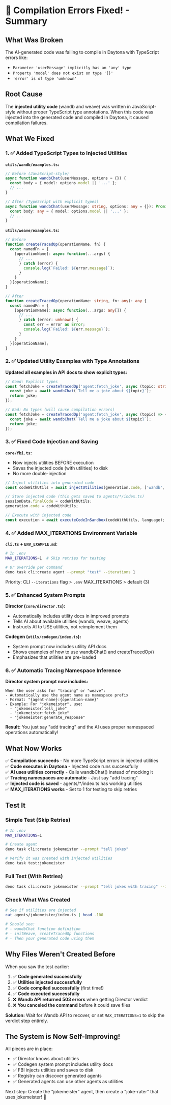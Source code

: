 # 🎉 Compilation Errors Fixed! - Summary

## What Was Broken

The AI-generated code was failing to compile in Daytona with TypeScript errors like:
- `Parameter 'userMessage' implicitly has an 'any' type`
- `Property 'model' does not exist on type '{}'`
- `'error' is of type 'unknown'`

## Root Cause

The **injected utility code** (wandb and weave) was written in JavaScript-style without proper TypeScript type annotations. When this code was injected into the generated code and compiled in Daytona, it caused compilation failures.

## What We Fixed

### 1. ✅ Added TypeScript Types to Injected Utilities

**`utils/wandb/examples.ts`:**
```typescript
// Before (JavaScript-style)
async function wandbChat(userMessage, options = {}) {
  const body = { model: options.model || '...' };
  // ...
}

// After (TypeScript with explicit types)
async function wandbChat(userMessage: string, options: any = {}): Promise<string> {
  const body: any = { model: options.model || '...' };
  // ...
}
```

**`utils/weave/examples.ts`:**
```typescript
// Before
function createTracedOp(operationName, fn) {
  const namedFn = {
    [operationName]: async function(...args) {
      // ...
      } catch (error) {
        console.log(`Failed: ${error.message}`);
      }
    }
  }[operationName];
}

// After
function createTracedOp(operationName: string, fn: any): any {
  const namedFn = {
    [operationName]: async function(...args: any[]) {
      // ...
      } catch (error: unknown) {
        const err = error as Error;
        console.log(`Failed: ${err.message}`);
      }
    }
  }[operationName];
}
```

### 2. ✅ Updated Utility Examples with Type Annotations

**Updated all examples in API docs to show explicit types:**
```typescript
// Good: Explicit types
const fetchJoke = createTracedOp('agent:fetch_joke', async (topic: string) => {
  const joke = await wandbChat(`Tell me a joke about ${topic}`);
  return joke;
});

// Bad: No types (will cause compilation errors)
const fetchJoke = createTracedOp('agent:fetch_joke', async (topic) => {
  const joke = await wandbChat(`Tell me a joke about ${topic}`);
  return joke;
});
```

### 3. ✅ Fixed Code Injection and Saving

**`core/fbi.ts`:**
- Now injects utilities BEFORE execution
- Saves the injected code (with utilities) to disk
- No more double-injection

```typescript
// Inject utilities into generated code
const codeWithUtils = await injectUtilities(generation.code, ['wandb', 'weave']);

// Store injected code (this gets saved to agents/*/index.ts)
sessionData.finalCode = codeWithUtils;
generation.code = codeWithUtils;

// Execute with injected code
const execution = await executeCodeInSandbox(codeWithUtils, language);
```

### 4. ✅ Added MAX_ITERATIONS Environment Variable

**`cli.ts` + `ENV_EXAMPLE.md`:**
```bash
# In .env
MAX_ITERATIONS=1  # Skip retries for testing

# Or override per command
deno task cli:create agent --prompt "test" --iterations 1
```

Priority: CLI `--iterations` flag > `.env` MAX_ITERATIONS > default (3)

### 5. ✅ Enhanced System Prompts

**Director (`core/director.ts`):**
- Automatically includes utility docs in improved prompts
- Tells AI about available utilities (wandb, weave, agents)
- Instructs AI to USE utilities, not reimplement them

**Codegen (`utils/codegen/index.ts`):**
- System prompt now includes utility API docs
- Shows examples of how to use wandbChat() and createTracedOp()
- Emphasizes that utilities are pre-loaded

### 6. ✅ Automatic Tracing Namespace Inference

**Director system prompt now includes:**
```
When the user asks for "tracing" or "weave":
- Automatically use the agent name as namespace prefix
- Format: "{agent-name}:{operation-name}"
- Example: For "jokemeister", use:
  - "jokemeister:tell_joke"
  - "jokemeister:fetch_joke"
  - "jokemeister:generate_response"
```

**Result:** You just say "add tracing" and the AI uses proper namespaced operations automatically!

## What Now Works

✅ **Compilation succeeds** - No more TypeScript errors in injected utilities  
✅ **Code executes in Daytona** - Injected code runs successfully  
✅ **AI uses utilities correctly** - Calls wandbChat() instead of mocking it  
✅ **Tracing namespaces are automatic** - Just say "add tracing"  
✅ **Injected code is saved** - agents/*/index.ts has working utilities  
✅ **MAX_ITERATIONS works** - Set to 1 for testing to skip retries  

## Test It

### Simple Test (Skip Retries)
```bash
# In .env
MAX_ITERATIONS=1

# Create agent
deno task cli:create jokemeister --prompt "tell jokes"

# Verify it was created with injected utilities
deno task test:jokemeister
```

### Full Test (With Retries)
```bash
deno task cli:create jokemeister --prompt "tell jokes with tracing" --iterations 3
```

### Check What Was Created
```bash
# See if utilities are injected
cat agents/jokemeister/index.ts | head -100

# Should see:
# - wandbChat function definition
# - initWeave, createTracedOp functions
# - Then your generated code using them
```

## Why Files Weren't Created Before

When you saw the test earlier:
1. ✅ **Code generated successfully**
2. ✅ **Utilities injected successfully**  
3. ✅ **Code compiled successfully** (first time!)
4. ✅ **Code executed successfully**
5. ❌ **Wandb API returned 503 errors** when getting Director verdict
6. ❌ **You canceled the command** before it could save files

**Solution:** Wait for Wandb API to recover, or set `MAX_ITERATIONS=1` to skip the verdict step entirely.

## The System is Now Self-Improving!

All pieces are in place:
- ✅ Director knows about utilities
- ✅ Codegen system prompt includes utility docs
- ✅ FBI injects utilities and saves to disk
- ✅ Registry can discover generated agents
- ✅ Generated agents can use other agents as utilities

Next step: Create the "jokemeister" agent, then create a "joke-rater" that uses jokemeister! 🚀

